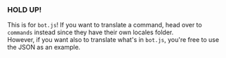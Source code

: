 ### HOLD UP!

This is for `bot.js`! If you want to translate a command, head over to `commands` instead since they have their own locales folder.  
However, if you want also to translate what's in `bot.js`, you're free to use the JSON as an example.